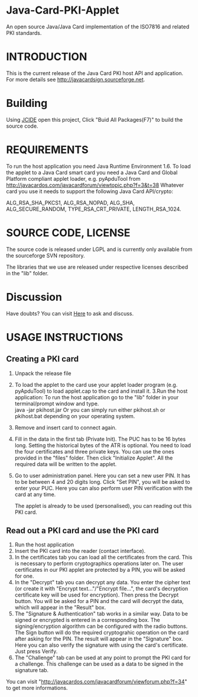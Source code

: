 # Java-Card-PKI-Applet
An open source Java/Java Card implementation of the ISO7816 and related PKI standards. 

INTRODUCTION
============

This is the current release of the Java Card PKI host API and application. For more details see http://javacardsign.sourceforge.net.

Building
===

Using [JCIDE](http://javacardos.com/javacardforum/viewtopic.php?f=26&t=43) open this project,  Click "Buid All Packages(F7)" to build the source code.

REQUIREMENTS
============

To run the host application you need Java Runtime Environment 1.6. To load the applet to a Java Card smart card you need a Java Card and
Global Platform compliant applet loader, e.g. pyApduTool from http://javacardos.com/javacardforum/viewtopic.php?f=3&t=38
Whatever card you use it needs to support the following Java Card API/crypto:

  ALG_RSA_SHA_PKCS1, ALG_RSA_NOPAD, ALG_SHA, ALG_SECURE_RANDOM,
  TYPE_RSA_CRT_PRIVATE, LENGTH_RSA_1024.
  
SOURCE CODE, LICENSE
====================

The source code is released under LGPL and is currently only available from the sourceforge SVN repository.

The libraries that we use are released under respective licenses described in the "lib" folder.

Discussion
=======

Have doubts? You can visit [Here](http://javacardos.com/javacardforum/viewforum.php?f=34) to ask and discuss.


USAGE INSTRUCTIONS 
=================

Creating a PKI card
-------------------

1. Unpack the release file
2. To load the applet to the card use your applet loader program (e.g. pyApduTool) to load applet.cap to the card and install it.
3.Run the host application: 
    To run the host application go to the "lib" folder in your terminal/prompt window and type.  
    java -jar pkihost.jar
    Or you can simply run either pkihost.sh or pkihost.bat depending on your operating system.
4. Remove and insert card to connect again.
5. Fill in the data in the first tab (Private Init). The PUC has to be 16 bytes long. Setting the historical bytes of the ATR is optional. You need to load the four certificates and three private keys. You can use the ones provided in the "files" folder. Then click "Initialize Applet".
   All the required data will be written to the applet.
6. Go to user administration panel. Here you can set a new user PIN.  It has to be between 4 and 20 digits long. Click "Set PIN", you will be asked to enter your PUC. Here you can also perform user PIN verification with the card at any time. 
     
     The applet is already to be used (personalised), you can reading out this PKI card.
 
 Read out a PKI card and use the PKI card
----------------------
1. Run the host application
2. Insert the PKI card into the reader (contact interface).
3. In the certificates tab you can load all the certificates from the card. This is necessary to perform cryptographics operations later on. The user certificates in our PKI applet are protected by a PIN, you will be asked for one.
4.  In the "Decrypt" tab you can decrypt any data. You enter the cipher text (or create it with "Encrypt text..."/"Encrypt file...", the  card's decryption certificate key will be used for encryption).
   Then press the Decrypt button. You will be asked for a PIN and the  card will decrypt the data, which will appear in the "Result" box.
5.  The "Signature & Authentication" tab works in a similar way. Data to be signed or encrypted is entered in a corresponding box. The  signing/encryption algorithm can be configured with the radio  buttons. The Sign button will do the required cryptograhic operation on the card after asking for the PIN. The result will appear in the "Signature" box. Here you can also verify the signature with using the card's certificate. Just press Verify.
6. The "Challenge" tab can be used at any point to prompt the PKI card  for a challenge. This challenge can be used as a data to be signed  in the signature tab. 
  
  You can visit "http://javacardos.com/javacardforum/viewforum.php?f=34" to get more informations.
